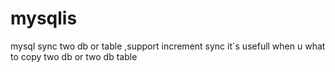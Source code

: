 # mysqlis
mysql sync two db or table ,support increment sync
it`s usefull when u what to copy two db or two db table
